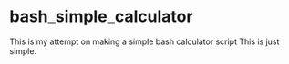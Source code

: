 # bash_simple_calculator
This is my attempt on making a simple bash calculator script
This is just simple.
